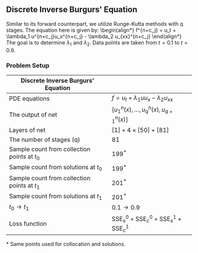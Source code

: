 ## Discrete Inverse Burgurs' Equation

Similar to its forward counterpart, we utilize Runge-Kutta methods with q stages. The equation here is given by:
\begin{align*}
f^{n+c_j} = u_t + \lambda_1 u^{n+c_j}u_x^{n+c_j} - \lambda_2 u_{xx}^{n+c_j}
\end{align*}
The goal is to determine $\lambda_1$ and $\lambda_2$. Data points are taken from $t=0.1$ to $t=0.9$.

### Problem Setup

| Discrete Inverse Burgurs' Equation | |
|------------------------------|---|
| PDE equations | $f = u_t + \lambda_1 uu_x - \lambda_2 u_{xx}$ |
| The output of net | $[u^n_1(x),\dots, u^n_q(x), u^n_{q+1}(x)]$ |
| Layers of net | $[1] + 4 \times [50] +[81]$ |
| The number of stages (q) | $81$ |
| Sample count from collection points at $t_0$ | $199^*$ |
| Sample count from solutions at $t_0$ | $199^*$ |
| Sample count from collection points at $t_1$ | $201^*$ |
| Sample count from solutions at $t_1$ | $201^*$ |
| $t_0 \rightarrow t_1$ | $0.1 \rightarrow 0.9$ |
| Loss function | $\text{SSE}^{0}_s  + \text{SSE}^{0}_c + \text{SSE}^{1}_s + \text{SSE}^{1}_c$ |
\* Same points used for collocation and solutions.

